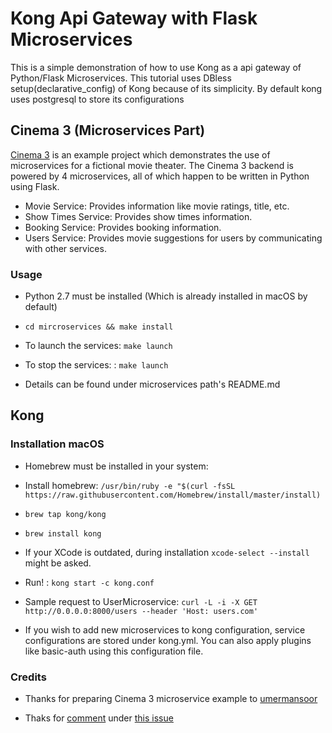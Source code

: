 # Kong Api Gateway with Flask Microservices

This is a simple demonstration of how to use Kong as a api gateway of Python/Flask Microservices. This tutorial uses DBless setup(declarative_config) of Kong because of its simplicity. By default kong uses postgresql to store its configurations

## Cinema 3 (Microservices Part)

[Cinema 3]("https://github.com/umermansoor/microservices") is an example project which demonstrates the use of microservices for a fictional movie theater. 
The Cinema 3 backend is powered by 4 microservices, all of which happen to be written in Python using 
Flask.

 * Movie Service: Provides information like movie ratings, title, etc.
 * Show Times Service: Provides show times information.
 * Booking Service: Provides booking information. 
 * Users Service: Provides movie suggestions for users by communicating with other services.

### Usage

- Python 2.7 must be installed (Which is already installed in macOS by default)
- `cd mircroservices && make install`

- To launch the services: `make launch`

- To stop the services: : `make launch`

- Details can be found under microservices path's README.md


## Kong


### Installation macOS

- Homebrew must be installed in your system:

- Install homebrew: `/usr/bin/ruby -e "$(curl -fsSL https://raw.githubusercontent.com/Homebrew/install/master/install)` 

- `brew tap kong/kong ` 

- `brew install kong`

- If your XCode is outdated, during installation `xcode-select --install` might be asked.

- Run! : `kong start -c kong.conf`

- Sample request to UserMicroservice: `curl -L -i -X GET http://0.0.0.0:8000/users --header 'Host: users.com'`

- If you wish to add new microservices to kong configuration, service configurations are stored under kong.yml. You can also apply plugins like basic-auth using this configuration file.

### Credits

- Thanks for preparing Cinema 3 microservice example to [umermansoor]("https://github.com/umermansoor")

- Thaks for [comment]("https://github.com/Kong/kong/issues/4373#issuecomment-470987094") under [this issue]("https://github.com/Kong/kong/issues/4373")